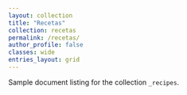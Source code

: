 ```yaml
---
layout: collection
title: "Recetas"
collection: recetas
permalink: /recetas/
author_profile: false
classes: wide
entries_layout: grid
---
```


Sample document listing for the collection `_recipes`.
